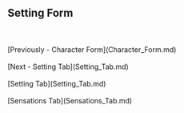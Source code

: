 ## Setting Form ##
 <br/>
 <br/>
[Previously - Character Form](Character_Form.md) <br/>
 <br/>
[Next - Setting Tab](Setting_Tab.md) <br/>
 <br/>
[Setting Tab](Setting_Tab.md) <br/><br/>
[Sensations Tab](Sensations_Tab.md) <br/><br/>
